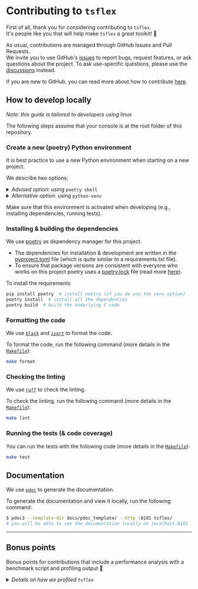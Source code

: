 # Contributing to `tsflex`

First of all, thank you for considering contributing to `tsflex`.<br>
It's people like you that will help make `tsflex` a great toolkit! 🤝

As usual, contributions are managed through GitHub Issues and Pull Requests.  
We invite you to use GitHub's [issues](https://github.com/predict-idlab/tsflex/issues) to report bugs, request features, or ask questions about the project. To ask use-specific questions, please use the [discussions](https://github.com/predict-idlab/tsflex/discussions) instead.

If you are new to GitHub, you can read more about how to contribute [here](https://docs.github.com/en/get-started/quickstart/contributing-to-projects).

## How to develop locally

*Note: this guide is tailored to developers using linux*

The following steps assume that your console is at the root folder of this repository.

### Create a new (poetry) Python environment

It is best practice to use a new Python environment when starting on a new project.

We describe two options; 

<details>
<summary><i>Advised option</i>: using <code>poetry shell</code></summary>
For dependency management we use poetry (read more below).<br>
Hence, we advise to use poetry shell to create a Python environment for this project.

1. Install poetry: https://python-poetry.org/docs/#installation <br>
   (If necessary add poetry to the PATH)
2. Create & activate a new python environment: <code>poetry shell</code>

After the poetry shell command your python environment is activated.
</details>

<details>
<summary><i>Alternative option</i>: using <code>python-venv</code></summary>
As alternative option, you can create a Python environment by using python-venv

1. Create a new Python environment: <code>python -m venv venv</code>
2. Activate this environment; <code>source venv/bin/activate</code>
</details>

Make sure that this environment is activated when developing (e.g., installing dependencies, running tests).

### Installing & building the dependencies

We use [poetry](https://python-poetry.org/) as dependency manager for this project. 
- The dependencies for installation & development are written in the [pyproject.toml](pyproject.toml) file (which is quite similar to a requirements.txt file). 
- To ensure that package versions are consistent with everyone who works on this project poetry uses a [poetry.lock](poetry.lock) file (read more [here](https://python-poetry.org/docs/basic-usage/#installing-with-poetrylock)).

To install the requirements
```sh
pip install poetry  # install poetry (if you do use the venv option)
poetry install  # install all the dependencies
poetry build  # build the underlying C code
```

### Formatting the code

We use [`black`](https://github.com/psf/black) and [`isort`](https://github.com/PyCQA/isort) to format the code.

To format the code, run the following command (more details in the [`Makefile`](Makefile)):
```sh
make format
```

### Checking the linting

We use [`ruff`](https://github.com/charliermarsh/ruff) to check the linting.

To check the linting, run the following command (more details in the [`Makefile`](Makefile)):
```sh
make lint
```

### Running the tests (& code coverage)

You can run the tests with the following code (more details in the [`Makefile`](Makefile)):

```sh
make test
```

## Documentation

We use [`pdoc`](https://pdoc3.github.io/pdoc/) to generate the documentation.

To generate the documentation and view it locally, run the following command:
```bash
$ pdoc3 --template-dir docs/pdoc_template/ --http :8181 tsflex/
# you will be able to see the documentation locally on localhost:8181
```

---

## Bonus points

Bonus points for contributions that include a performance analysis with a benchmark script and profiling output 👀

<details>
<summary><i>Details on how we profiled <code>tsflex</code></i> </summary>
Our favored profiling tool is <a href="https://github.com/gaogaotiantian/viztracer"><code>VizTracer</code></a> 
which can be used as:

```python
from viztracer import VizTracer

with VizTracer(
    log_gc=False,
    log_async=True,
    output_file=f"<SAVE_PATH>/<save_name>.json",
    max_stack_depth=0,
    # make sure to monitor memory and cpu usage
    plugins=["vizplugins.cpu_usage", "vizplugins.memory_usage"],
):
    # the code that is improved in either memory usage / speed
    ...
```
</details>
